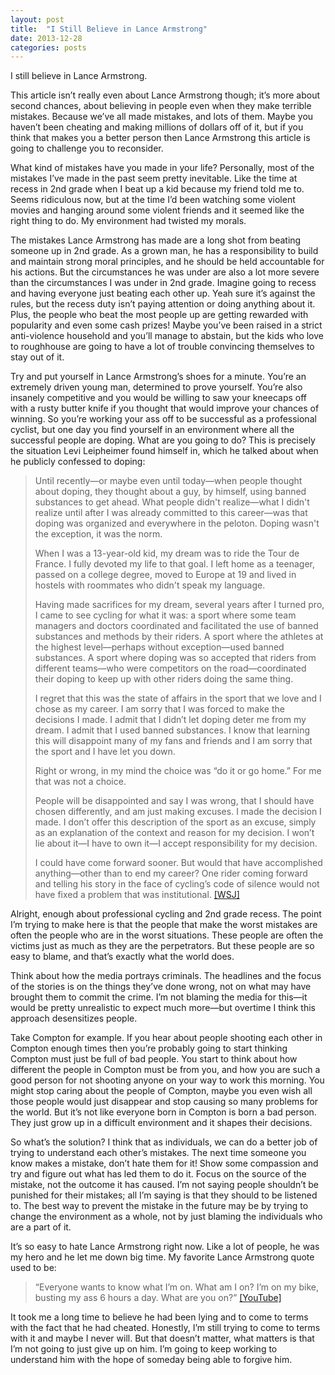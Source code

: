 ```yaml
---
layout: post
title:  "I Still Believe in Lance Armstrong"
date: 2013-12-28
categories: posts
---
```


I still believe in Lance Armstrong. 

This article isn’t really even about Lance Armstrong though; it’s more about
second chances, about believing in people even when they make terrible mistakes.
Because we’ve all made mistakes, and lots of them. Maybe you haven’t been
cheating and making millions of dollars off of it, but if you think that makes
you a better person then Lance Armstrong this article is going to challenge you
to reconsider. 

What kind of mistakes have you made in your life? Personally, most of the
mistakes I’ve made in the past seem pretty inevitable. Like the time at recess
in 2nd grade when I beat up a kid because my friend told me to. Seems ridiculous
now, but at the time I’d been watching some violent movies and hanging around
some violent friends and it seemed like the right thing to do. My environment
had twisted my morals.  

The mistakes Lance Armstrong has made are a long shot from beating someone up in
2nd grade. As a grown man, he has a responsibility to build and maintain strong
moral principles, and he should be held accountable for his actions. But the
circumstances he was under are also a lot more severe than the circumstances I
was under in 2nd grade. Imagine going to recess and having everyone just beating
each other up. Yeah sure it’s against the rules, but the recess duty isn’t
paying attention or doing anything about it. Plus, the people who beat the most
people up are getting rewarded with popularity and even some cash prizes! Maybe
you’ve been raised in a strict anti-violence household and you’ll manage to
abstain, but the kids who love to roughhouse are going to have a lot of trouble
convincing themselves to stay out of it. 

Try and put yourself in Lance Armstrong’s shoes for a minute. You’re an
extremely driven young man, determined to prove yourself. You’re also insanely
competitive and you would be willing to saw your kneecaps off with a rusty
butter knife if you thought that would improve your chances of winning. So
you’re working your ass off to be successful as a professional cyclist, but one
day you find yourself in an environment where all the successful people are
doping. What are you going to do? This is precisely the situation Levi
Leipheimer found himself in, which he talked about when he publicly confessed to
doping:

<blockquote>
<p>
Until recently—or maybe even until today—when people thought about doping, they
thought about a guy, by himself, using banned substances to get ahead. What
people didn't realize—what I didn't realize until after I was already committed
to this career—was that doping was organized and everywhere in the peloton.
Doping wasn't the exception, it was the norm.
</p>
<p>
When I was a 13-year-old kid, my dream was to ride the Tour de France. I fully
devoted my life to that goal. I left home as a teenager, passed on a college
degree, moved to Europe at 19 and lived in hostels with roommates who didn't
speak my language. 
</p>
<p>
Having made sacrifices for my dream, several years after I turned pro, I came
to see cycling for what it was: a sport where some team managers and doctors
coordinated and facilitated the use of banned substances and methods by their
riders. A sport where the athletes at the highest level—perhaps without
exception—used banned substances. A sport where doping was so accepted that
riders from different teams—who were competitors on the road—coordinated their
doping to keep up with other riders doing the same thing.
</p>
<p>
I regret that this was the state of affairs in the sport that we love and I
chose as my career. I am sorry that I was forced to make the decisions I made. I
admit that I didn’t let doping deter me from my dream. I admit that I used
banned substances. I know that learning this will disappoint many of my fans
and friends and I am sorry that the sport and I have let you down.
</p>
<p>
Right or wrong, in my mind the choice was “do it or go home.” For me that was
not a choice.
</p>
<p>
People will be disappointed and say I was wrong, that I should have chosen
differently, and am just making excuses. I made the decision I made. I don’t
offer this description of the sport as an excuse, simply as an explanation of
the context and reason for my decision. I won’t lie about it—I have to own it—I
accept responsibility for my decision.
</p>
<p>
I could have come forward sooner. But would that have accomplished
anything—other than to end my career? One rider coming forward and telling his
story in the face of cycling’s code of silence would not have fixed a problem
that was institutional.
<a href="http://online.wsj.com/news/articles/SB10000872396390444799904578048672603746526">[WSJ]</a>
</p>
</blockquote>

Alright, enough about professional cycling and 2nd grade recess. The point I’m
trying to make here is that the people that make the worst mistakes are often
the people who are in the worst situations. These people are often the victims
just as much as they are the perpetrators. But these people are so easy to
blame, and that’s exactly what the world does.

Think about how the media portrays criminals. The headlines and the focus of the
stories is on the things they’ve done wrong, not on what may have brought them
to commit the crime. I’m not blaming the media for this—it would be pretty
unrealistic to expect much more—but overtime I think this approach desensitizes
people.

Take Compton for example. If you hear about people shooting each other in
Compton enough times then you’re probably going to start thinking Compton must
just be full of bad people.  You start to think about how different the people
in Compton must be from you, and how you are such a good person for not shooting
anyone on your way to work this morning. You might stop caring about the people
of Compton, maybe you even wish all those people would just disappear and stop
causing so many problems for the world. But it’s not like everyone born in
Compton is born a bad person. They just grow up in a difficult environment and
it shapes their decisions.

So what’s the solution? I think that as individuals, we can do a better job of
trying to understand each other’s mistakes. The next time someone you know makes
a mistake, don’t hate them for it! Show some compassion and try and figure out
what has led them to do it. Focus on the source of the mistake, not the outcome
it has caused. I’m not saying people shouldn’t be punished for their mistakes;
all I’m saying is that they should to be listened to. The best way to prevent
the mistake in the future may be by trying to change the environment as a whole,
not by just blaming the individuals who are a part of it.

It’s so easy to hate Lance Armstrong right now. Like a lot of people, he was my
hero and he let me down big time. My favorite Lance Armstrong quote used to be: 

<blockquote>
<p>
“Everyone wants to know what I’m on. What am I on? I’m on my bike, busting my
ass 6 hours a day. What are you on?”
<a href="http://youtu.be/MIl5RxhLZ5U">[YouTube]</a>
</p>
</blockquote>

It took me a long time to believe he had been lying and to come to terms with
the fact that he had cheated. Honestly, I’m still trying to come to terms with
it and maybe I never will. But that doesn’t matter, what matters is that I’m not
going to just give up on him. I’m going to keep working to understand him with
the hope of someday being able to forgive him.
